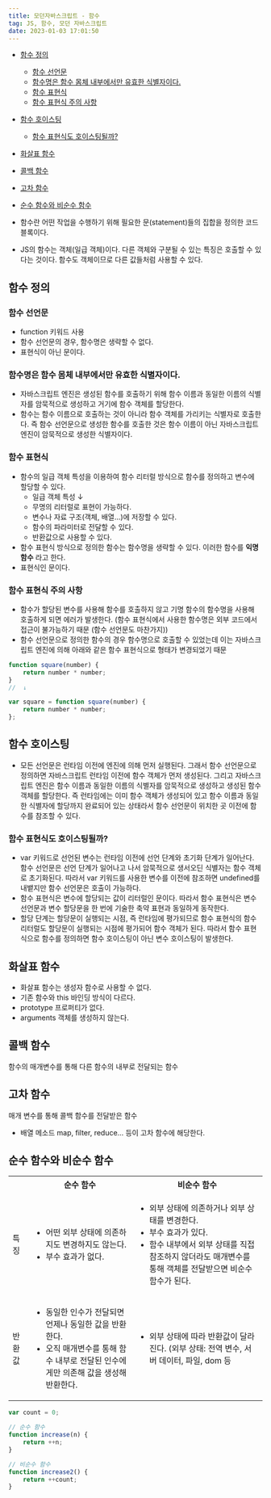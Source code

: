 ```yaml
---
title: 모던자바스크립트 - 함수
tag: JS, 함수, 모던 자바스크립트
date: 2023-01-03 17:01:50
---
```


- [함수 정의](#함수-정의)
  - [함수 선언문](#함수-선언문)
  - [함수명은 함수 몸체 내부에서만 유효한 식별자이다.](#함수명은-함수-몸체-내부에서만-유효한-식별자이다)
  - [함수 표현식](#함수-표현식)
  - [함수 표현식 주의 사항](#함수-표현식-주의-사항)
- [함수 호이스팅](#함수-호이스팅)
  - [함수 표현식도 호이스팅될까?](#함수-표현식도-호이스팅될까)
- [화살표 함수](#화살표-함수)
- [콜백 함수](#콜백-함수)
- [고차 함수](#고차-함수)
- [순수 함수와 비순수 함수](#순수-함수와-비순수-함수)

- 함수란 어떤 작업을 수행하기 위해 필요한 문(statement)들의 집합을 정의한 코드 블록이다.
- JS의 함수는 객체(일급 객체)이다. 다른 객체와 구분될 수 있는 특징은 호출할 수 있다는 것이다. 함수도 객체이므로 다른 값들처럼 사용할 수 있다.

## 함수 정의

### 함수 선언문

- function 키워드 사용
- 함수 선언문의 경우, 함수명은 생략할 수 없다.
- 표현식이 아닌 문이다.

### 함수명은 함수 몸체 내부에서만 유효한 식별자이다.

- 자바스크립트 엔진은 생성된 함수를 호출하기 위해 함수 이름과 동일한 이름의 식별자를 암묵적으로 생성하고 거기에 함수 객체를 할당한다.
- 함수는 함수 이름으로 호출하는 것이 아니라 함수 객체를 가리키는 식별자로 호출한다. 즉 함수 선언문으로 생성한 함수를 호출한 것은 함수 이름이 아닌 자바스크립트 엔진이 암묵적으로 생성한 식별자이다.

### 함수 표현식

- 함수의 일급 객체 특성을 이용하여 함수 리터럴 방식으로 함수를 정의하고 변수에 할당할 수 있다.
  - 일급 객체 특성 ↓
  - 무명의 리터럴로 표현이 가능하다.
  - 변수나 자료 구조(객체, 배열...)에 저장할 수 있다.
  - 함수의 파라미터로 전달할 수 있다.
  - 반환값으로 사용할 수 있다.
- 함수 표현식 방식으로 정의한 함수는 함수명을 생략할 수 있다. 이러한 함수를 **익명 함수** 라고 한다.
- 표현식인 문이다.

### 함수 표현식 주의 사항

- 함수가 할당된 변수를 사용해 함수를 호출하지 않고 기명 함수의 함수명을 사용해 호출하게 되면 에러가 발생한다. (함수 표현식에서 사용한 함수명은 외부 코드에서 접근이 불가능하기 때문 (함수 선언문도 마찬가지))
- 함수 선언문으로 정의한 함수의 경우 함수명으로 호출할 수 있었는데 이는 자바스크립트 엔진에 의해 아래와 같은 함수 표현식으로 형태가 변경되었기 때문

```js
function square(number) {
	return number * number;
}
//  ↓

var square = function square(number) {
	return number * number;
};
```

## 함수 호이스팅

- 모든 선언문은 런타임 이전에 엔진에 의해 먼저 실행된다. 그래서 함수 선언문으로 정의하면 자바스크립트 런타임 이전에 함수 객체가 먼저 생성된다. 그리고 자바스크립트 엔진은 함수 이름과 동일한 이름의 식별자를 암묵적으로 생성하고 생성된 함수 객체를 할당한다. 즉 런타임에는 이미 함수 객체가 생성되어 있고 함수 이름과 동일한 식별자에 할당까지 완료되어 있는 상태라서 함수 선언문이 위치한 곳 이전에 함수를 참조할 수 있다.

### 함수 표현식도 호이스팅될까?

- var 키워드로 선언된 변수는 런타임 이전에 선언 단계와 초기화 단계가 일어난다. 함수 선언문은 선언 단계가 일어나고 나서 암묵적으로 생서오딘 식별자는 함수 객체로 초기화된다. 따라서 var 키워드를 사용한 변수를 이전에 참조하면 undefined를 내뱉지만 함수 선언문은 호출이 가능하다.
- 함수 표현식은 변수에 할당되는 값이 리터럴인 문이다. 따라서 함수 표현식은 변수 선언문과 변수 할당문을 한 번에 기술한 축약 표현과 동일하게 동작한다.
- 할당 단계는 할당문이 실행되는 시점, 즉 런타임에 평가되므로 함수 표현식의 함수 리터럴도 할당문이 실행되는 시점에 평가되어 함수 객체가 된다. 따라서 함수 표현식으로 함수를 정의하면 함수 호이스팅이 아닌 변수 호이스팅이 발생한다.

## 화살표 함수

- 화살표 함수는 생성자 함수로 사용할 수 없다.
- 기존 함수와 this 바인딩 방식이 다르다.
- prototype 프로퍼티가 없다.
- arguments 객체를 생성하지 않는다.

## 콜백 함수

함수의 매개변수를 통해 다른 함수의 내부로 전달되는 함수

## 고차 함수

매개 변수를 통해 콜백 함수를 전달받은 함수

- 배열 메소드 map, filter, reduce... 등이 고차 함수에 해당한다.

## 순수 함수와 비순수 함수

<table>
  <th></th>
  <th>순수 함수</th>
  <th>비순수 함수</th>
  <tr>
    <td>특징</td>
    <td>
      <ul>
        <li>어떤 외부 상태에 의존하지도 변경하지도 않는다.</li>
        <li>부수 효과가 없다.</li>
      </ul>
    </td>
    <td>
      <ul>
        <li>외부 상태에 의존하거나 외부 상태를 변경한다.</li>
        <li>부수 효과가 있다.</li>
        <li>함수 내부에서 외부 상태를 직접 참조하지 않더라도 매개변수를 통해 객체를 전달받으면 비순수 함수가 된다.</li>
      </ul>
    </td>
  </tr>
  <tr>
    <td>반환값</td>
    <td>
      <ul>
        <li>동일한 인수가 전달되면 언제나 동일한 값을 반환한다.</li>
        <li>오직 매개변수를 통해 함수 내부로 전달된 인수에게만 의존해 값을 생성해 반환한다.</li>
      </ul>
    </td>
    <td>
      <ul>
        <li>외부 상태에 따라 반환값이 달라진다. (외부 상태: 전역 변수, 서버 데이터, 파일, dom 등</li>
      </ul>
    </td>
  </tr>
</table>

```js
var count = 0;

// 순수 함수
function increase(n) {
	return ++n;
}

// 비순수 함수
function increase2() {
	return ++count;
}
```
